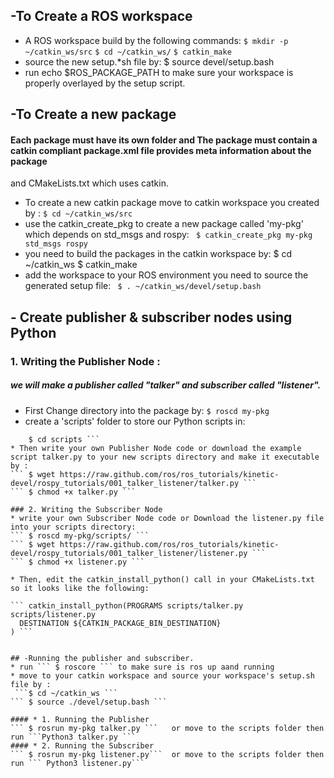 ## -To Create a ROS workspace


* A ROS workspace build by the following commands:
``` $ mkdir -p ~/catkin_ws/src ```
 ``` $ cd ~/catkin_ws/ ```
``` $ catkin_make ```  
* source the new setup.*sh file by:
$ source devel/setup.bash
* run echo $ROS_PACKAGE_PATH to make sure your workspace is properly overlayed by the setup script.
 
## -To Create a new package

#### Each package must have its own folder and The package must contain a catkin compliant package.xml file provides meta information about the package
and CMakeLists.txt which uses catkin.

* To create a new catkin package move to catkin workspace you created by : 
```$ cd ~/catkin_ws/src```
* use the catkin_create_pkg to create a new package called 'my-pkg' which depends on std_msgs and rospy:
``` $ catkin_create_pkg my-pkg std_msgs rospy```
* you need to build the packages in the catkin workspace by:
$ cd ~/catkin_ws
$ catkin_make
* add the workspace to your ROS environment you need to source the generated setup file:
``` $ . ~/catkin_ws/devel/setup.bash```

## - Create publisher & subscriber nodes using Python
### 1. Writing the Publisher Node :
##### we will make a publisher called "talker" and subscriber called "listener".

* First Change directory into the package by:
``` $ roscd my-pkg ```
* create a 'scripts' folder to store our Python scripts in:
``` $ mkdir scripts
    $ cd scripts ```
* Then write your own Publisher Node code or download the example script talker.py to your new scripts directory and make it executable by :
``` $ wget https://raw.github.com/ros/ros_tutorials/kinetic-devel/rospy_tutorials/001_talker_listener/talker.py ```
``` $ chmod +x talker.py ```

### 2. Writing the Subscriber Node
* write your own Subscriber Node code or Download the listener.py file into your scripts directory:
``` $ roscd my-pkg/scripts/ ```
``` $ wget https://raw.github.com/ros/ros_tutorials/kinetic-devel/rospy_tutorials/001_talker_listener/listener.py ```
``` $ chmod +x listener.py ```

* Then, edit the catkin_install_python() call in your CMakeLists.txt so it looks like the following:

``` catkin_install_python(PROGRAMS scripts/talker.py scripts/listener.py
  DESTINATION ${CATKIN_PACKAGE_BIN_DESTINATION}
) ```


## -Running the publisher and subscriber.
* run ``` $ roscore ``` to make sure is ros up aand running 
* move to your catkin workspace and source your workspace's setup.sh file by : 
 ```$ cd ~/catkin_ws ```
``` $ source ./devel/setup.bash ```

#### * 1. Running the Publisher
``` $ rosrun my-pkg talker.py ```   or move to the scripts folder then run ```Python3 talker.py ```
#### * 2. Running the Subscriber
``` $ rosrun my-pkg listener.py```  or move to the scripts folder then run ``` Python3 listener.py``` 
